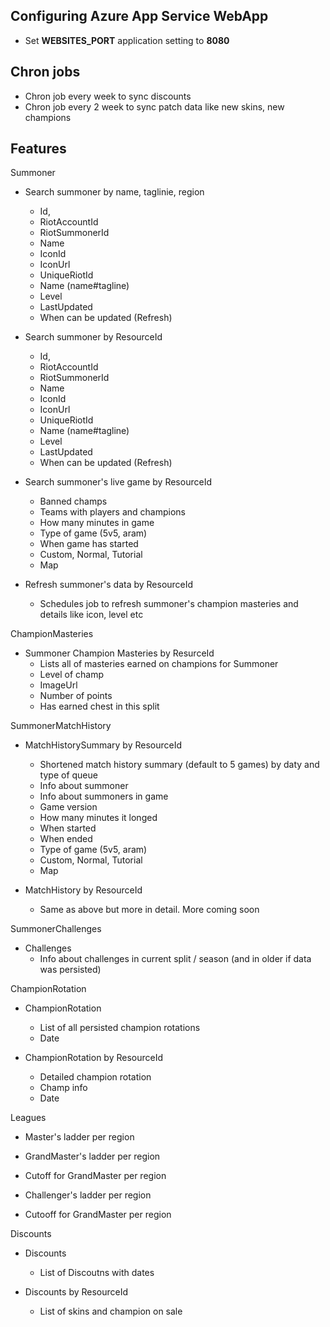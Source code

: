 ## Configuring Azure App Service WebApp

* Set **WEBSITES_PORT** application setting to **8080**

## Chron jobs

* Chron job every week to sync discounts 
* Chron job every 2 week to sync patch data like new skins, new champions

## Features

Summoner
* Search summoner by name, taglinie, region
    - Id,
    - RiotAccountId
    - RiotSummonerId
    - Name
    - IconId
    - IconUrl
    - UniqueRiotId
    - Name (name#tagline)
    - Level
    - LastUpdated
    - When can be updated (Refresh)

* Search summoner by ResourceId
    - Id,
    - RiotAccountId
    - RiotSummonerId
    - Name
    - IconId
    - IconUrl
    - UniqueRiotId
    - Name (name#tagline)
    - Level
    - LastUpdated
    - When can be updated (Refresh)

* Search summoner's live game by ResourceId
    - Banned champs
    - Teams with players and champions
    - How many minutes in game
    - Type of game (5v5, aram)
    - When game has started
    - Custom, Normal, Tutorial
    - Map

* Refresh summoner's data by ResourceId
    - Schedules job to refresh summoner's champion masteries and details like icon, level etc

ChampionMasteries
* Summoner Champion Masteries by ResurceId
    - Lists all of masteries earned on champions for Summoner
    - Level of champ
    - ImageUrl
    - Number of points
    - Has earned chest in this split

SummonerMatchHistory
* MatchHistorySummary by ResourceId
    - Shortened match history summary (default to 5 games) by daty and type of queue
    - Info about summoner
    - Info about summoners in game
    - Game version
    - How many minutes it longed
    - When started
    - When ended
    - Type of game (5v5, aram)
    - Custom, Normal, Tutorial
    - Map

* MatchHistory by ResourceId
    - Same as above but more in detail. More coming soon

SummonerChallenges
* Challenges
    - Info about challenges in current split / season (and in older if data was persisted)

ChampionRotation
* ChampionRotation
    - List of all persisted champion rotations
    - Date

* ChampionRotation by ResourceId
    - Detailed champion rotation
    - Champ info
    - Date

Leagues
* Master's ladder per region

* GrandMaster's ladder per region

* Cutoff for GrandMaster per region

* Challenger's ladder per region

* Cutooff for GrandMaster per region

Discounts
* Discounts
    - List of Discoutns with dates

* Discounts by ResourceId
    - List of skins and champion on sale
